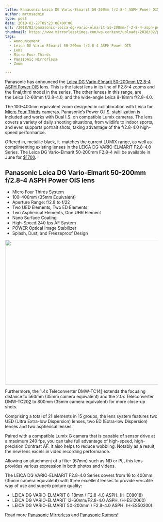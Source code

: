 ```yaml
---
title: Panasonic Leica DG Vario-Elmarit 50-200mm f/2.8-4 ASPH Power OIS lens officially announced
author: mrtmsadmin
type: post
date: 2018-02-27T09:23:08+00:00
url: /2018/02/panasonic-leica-dg-vario-elmarit-50-200mm-f-2-8-4-asph-power-ois-lens-officially-announced/
thumbnail: https://www.mirrorlesstimes.com/wp-content/uploads/2018/02/panasonic-leica-dg-vario-elmarit-50-200mm-f-2-8-4-asph-power-ois-lens-officially-announced.png
tags:
  - Announcement
  - Leica DG Vario-Elmarit 50-200mm f/2.8-4 ASPH Power OIS
  - Lens
  - Micro Four Thirds
  - Panasonic Mirrorless
  - Zoom

---
```

Panasonic has announced the [Leica DG Vario-Elmarit 50-200mm f/2.8-4 ASPH Power OIS][1] lens. This is the latest lens in its line of F2.8-4 zooms and the final,third model in the series. The other lenses in this range, are the Leica 12-60mm f/2.8-4.0, and the wide-angle Leica 8-18mm f/2.8-4.0.

The 100-400mm equivalent zoom designed in collaboration with Leica for [Micro Four Thirds][2] cameras. Panasonic&#8217;s Power O.I.S. stabilization is included and works with Dual I.S. on compatible Lumix cameras. The lens covers a variety of daily shooting situations, from wildlife to indoor sports, and even supports portrait shots, taking advantage of the f/2.8-4.0 high-speed performance.

Offered in, metallic black, it  matches the current LUMIX range, as well as complimenting existing lenses in the LEICA DG VARIO-ELMARIT F2.8-4.0 Series. The Leica DG Vario-Elmarit 50-200mm F2.8-4 will be available in June for <a href="http://amzn.to/2GNIFUI" target="_blank" rel="noopener">$1700</a>. <!--more-->

## Panasonic Leica DG Vario-Elmarit 50-200mm f/2.8-4 ASPH Power OIS lens

<ul class="top-section-list" data-selenium="highlightList">
  <li class="top-section-list-item">
    Micro Four Thirds System
  </li>
  <li class="top-section-list-item">
    100-400mm (35mm Equivalent)
  </li>
  <li class="top-section-list-item">
    Aperture Range: f/2.8 to f/22
  </li>
  <li class="top-section-list-item">
    Two UED Elements, Two ED Elements
  </li>
  <li class="top-section-list-item">
    Two Aspherical Elements, One UHR Element
  </li>
  <li class="top-section-list-item">
    Nano Surface Coating
  </li>
  <li class="top-section-list-item">
    High-Speed 240 fps AF System
  </li>
  <li class="top-section-list-item">
    POWER Optical Image Stabilizer
  </li>
  <li class="top-section-list-item">
    Splash, Dust, and Freezeproof Design
  </li>
</ul>

[<img class="aligncenter size-full wp-image-1710" src="https://i1.wp.com/www.mirrorlesstimes.com/wp-content/uploads/2018/02/panasonic-leica-dg-vario-elmarit-50-200mm-f-2-8-4-asph-power-ois-lens-officially-announced.png?resize=600%2C476&#038;ssl=1" alt="" width="600" height="476" srcset="https://i1.wp.com/www.mirrorlesstimes.com/wp-content/uploads/2018/02/panasonic-leica-dg-vario-elmarit-50-200mm-f-2-8-4-asph-power-ois-lens-officially-announced.png?w=900&ssl=1 900w, https://i1.wp.com/www.mirrorlesstimes.com/wp-content/uploads/2018/02/panasonic-leica-dg-vario-elmarit-50-200mm-f-2-8-4-asph-power-ois-lens-officially-announced.png?resize=378%2C300&ssl=1 378w, https://i1.wp.com/www.mirrorlesstimes.com/wp-content/uploads/2018/02/panasonic-leica-dg-vario-elmarit-50-200mm-f-2-8-4-asph-power-ois-lens-officially-announced.png?resize=768%2C609&ssl=1 768w" sizes="(max-width: 600px) 100vw, 600px" data-recalc-dims="1" />][3]

Furthermore, the 1.4x Teleconverter DMW-TC14[1] extends the focusing distance to 560mm (35mm camera equivalent) and the 2.0x Teleconverter DMW-TC20[2] to 800mm (35mm camera equivalent) for more close-up shots.

Comprising a total of 21 elements in 15 groups, the lens system features two UED (Ultra Extra-low Dispersion) lenses, two ED (Extra-low Dispersion) lenses and two aspherical lenses.

Paired with a compatible Lumix G camera that is capable of sensor drive at a maximum 240 fps, you can take full advantage of high-speed, high-precision Contrast AF. It also helps to reduce wobbling. Notably as a result, the new lens excels in video recording performance.

Allowing an attachment of a filter (67mm) such as ND or PL, this lens provides various expression in both photos and videos.

The LEICA DG VARIO-ELMARIT F2.8-4.0 Series covers from 16 to 400mm (35mm camera equivalent) with three excellent lenses to provide versatile way of use and superb picture quality:

  * LEICA DG VARIO-ELMARIT 8-18mm / F2.8-4.0 ASPH. (H-E08018)
  * LEICA DG VARIO-ELMARIT 12-60mm/F2.8-4.0 ASPH. (H-ES12060)
  * LEICA DG VARIO-ELMARIT 50-200mm / F2.8-4.0 ASPH. (H-ES50200).

Read more <a href="https://www.mirrorlesstimes.com/tags/panasonic-mirrorless" target="_blank" rel="noopener">Panasonic Mirrorless</a> and <a href="https://www.dailycameranews.com/tag/panasonic-rumors/" target="_blank" rel="noopener">Panasonic Rumors</a>!

 [1]: https://www.mirrorlesstimes.com/tags/leica-dg-vario-elmarit-50-200mm-f-2-8-4-asph-power-ois/
 [2]: https://www.mirrorlesstimes.com/tags/micro-four-thirds/
 [3]: https://i1.wp.com/www.mirrorlesstimes.com/wp-content/uploads/2018/02/panasonic-leica-dg-vario-elmarit-50-200mm-f-2-8-4-asph-power-ois-lens-officially-announced.png?ssl=1